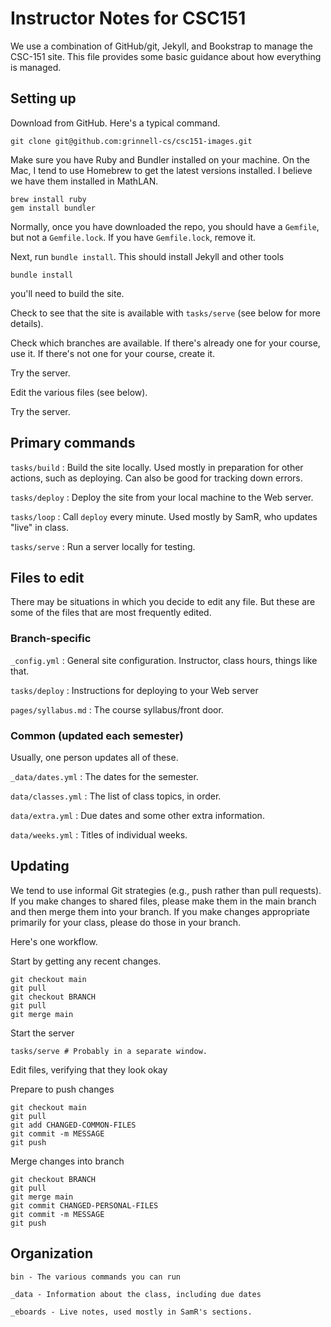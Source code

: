 Instructor Notes for CSC151
===========================

We use a combination of GitHub/git, Jekyll, and Bookstrap to manage
the CSC-151 site.  This file provides some basic guidance about how
everything is managed.

Setting up
----------

Download from GitHub.  Here's a typical command.

    git clone git@github.com:grinnell-cs/csc151-images.git 

Make sure you have Ruby and Bundler installed on your machine.  On the
Mac, I tend to use Homebrew to get the latest versions installed.  I
believe we have them installed in MathLAN.

    brew install ruby
    gem install bundler

Normally, once you have downloaded the repo, you should have a `Gemfile`,
but not a `Gemfile.lock`.  If you have `Gemfile.lock`, remove it.

Next, run `bundle install`.  This should install Jekyll and other tools

    bundle install

you'll need to build the site.

Check to see that the site is available with `tasks/serve` (see below
for more details).

Check which branches are available.  If there's already one for your
course, use it.  If there's not one for your course, create it.

Try the server.

Edit the various files (see below).

Try the server.

Primary commands
----------------

`tasks/build`
  : Build the site locally.  Used mostly in preparation for other actions,
    such as deploying.  Can also be good for tracking down errors.

`tasks/deploy`
  : Deploy the site from your local machine to the Web server.

`tasks/loop`
  : Call `deploy` every minute.  Used mostly by SamR, who updates "live"
    in class.

`tasks/serve`
  : Run a server locally for testing.

Files to edit
-------------

There may be situations in which you decide to edit any file.  But these
are some of the files that are most frequently edited.

### Branch-specific

`_config.yml`
  : General site configuration.  Instructor, class hours, things like that.

`tasks/deploy`
  : Instructions for deploying to your Web server

`pages/syllabus.md`
  : The course syllabus/front door.

### Common (updated each semester)

Usually, one person updates all of these.

`_data/dates.yml`
  : The dates for the semester.  

`data/classes.yml`
  : The list of class topics, in order.

`data/extra.yml`
  : Due dates and some other extra information.

`data/weeks.yml`
  : Titles of individual weeks.

Updating
--------

We tend to use informal Git strategies (e.g., push rather than pull requests).
If you make changes to shared files, please make them in the main branch
and then merge them into your branch.  If you make changes appropriate
primarily for your class, please do those in your branch.

Here's one workflow.

Start by getting any recent changes.

    git checkout main
    git pull
    git checkout BRANCH
    git pull
    git merge main

Start the server

    tasks/serve # Probably in a separate window.

Edit files, verifying that they look okay

Prepare to push changes

    git checkout main
    git pull
    git add CHANGED-COMMON-FILES
    git commit -m MESSAGE
    git push

Merge changes into branch

    git checkout BRANCH
    git pull
    git merge main
    git commit CHANGED-PERSONAL-FILES
    git commit -m MESSAGE
    git push

Organization
------------

    bin - The various commands you can run

    _data - Information about the class, including due dates

    _eboards - Live notes, used mostly in SamR's sections.

